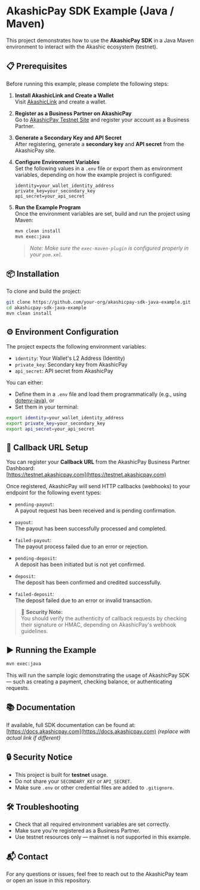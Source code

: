 # AkashicPay SDK Example (Java / Maven)

This project demonstrates how to use the **AkashicPay SDK** in a Java Maven environment to interact with the Akashic ecosystem (testnet).

## 📋 Prerequisites

Before running this example, please complete the following steps:

1. **Install AkashicLink and Create a Wallet**  
   Visit [AkashicLink](https://testnet.akashiclink.com) and create a wallet.

2. **Register as a Business Partner on AkashicPay**  
   Go to [AkashicPay Testnet Site](https://testnet.akashicpay.com) and register your account as a Business Partner.

3. **Generate a Secondary Key and API Secret**  
   After registering, generate a **secondary key** and **API secret** from the AkashicPay site.

4. **Configure Environment Variables**  
   Set the following values in a `.env` file or export them as environment variables, depending on how the example project is configured:

   ```env
   identity=your_wallet_identity_address
   private_key=your_secondary_key
   api_secret=your_api_secret
   ```

5. **Run the Example Program**  
   Once the environment variables are set, build and run the project using Maven:

   ```bash
   mvn clean install
   mvn exec:java
   ```

   > *Note: Make sure the `exec-maven-plugin` is configured properly in your `pom.xml`.*

## 📦 Installation

To clone and build the project:

```bash
git clone https://github.com/your-org/akashicpay-sdk-java-example.git
cd akashicpay-sdk-java-example
mvn clean install
```

## ⚙️ Environment Configuration

The project expects the following environment variables:

- `identity`: Your Wallet's L2 Address (Identity)
- `private_key`: Secondary key from AkashicPay
- `api_secret`: API secret from AkashicPay

You can either:

- Define them in a `.env` file and load them programmatically (e.g., using [dotenv-java](https://github.com/cdimascio/dotenv-java)), or
- Set them in your terminal:

```bash
export identity=your_wallet_identity_address
export private_key=your_secondary_key
export api_secret=your_api_secret
```

## 🔁 Callback URL Setup

You can register your **Callback URL** from the AkashicPay Business Partner Dashboard:  
[https://testnet.akashicpay.com](https://testnet.akashicpay.com)

Once registered, AkashicPay will send HTTP callbacks (webhooks) to your endpoint for the following event types:

- `pending-payout`:  
  A payout request has been received and is pending confirmation.

- `payout`:  
  The payout has been successfully processed and completed.

- `failed-payout`:  
  The payout process failed due to an error or rejection.

- `pending-deposit`:  
  A deposit has been initiated but is not yet confirmed.

- `deposit`:  
  The deposit has been confirmed and credited successfully.

- `failed-deposit`:  
  The deposit failed due to an error or invalid transaction.

> 🔐 **Security Note:**  
> You should verify the authenticity of callback requests by checking their signature or HMAC, depending on AkashicPay's webhook guidelines.

## ▶️ Running the Example

```bash
mvn exec:java
```

This will run the sample logic demonstrating the usage of AkashicPay SDK — such as creating a payment, checking balance, or authenticating requests.

## 📚 Documentation

If available, full SDK documentation can be found at:  
[https://docs.akashicpay.com](https://docs.akashicpay.com) *(replace with actual link if different)*

## 🔒 Security Notice

- This project is built for **testnet** usage.
- Do not share your `SECONDARY_KEY` or `API_SECRET`.
- Make sure `.env` or other credential files are added to `.gitignore`.

## 🛠 Troubleshooting

- Check that all required environment variables are set correctly.
- Make sure you're registered as a Business Partner.
- Use testnet resources only — mainnet is not supported in this example.

## 📬 Contact

For any questions or issues, feel free to reach out to the AkashicPay team or open an issue in this repository.